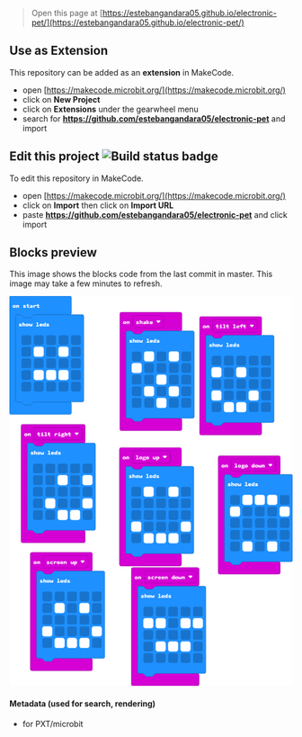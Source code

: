 
> Open this page at [https://estebangandara05.github.io/electronic-pet/](https://estebangandara05.github.io/electronic-pet/)

## Use as Extension

This repository can be added as an **extension** in MakeCode.

* open [https://makecode.microbit.org/](https://makecode.microbit.org/)
* click on **New Project**
* click on **Extensions** under the gearwheel menu
* search for **https://github.com/estebangandara05/electronic-pet** and import

## Edit this project ![Build status badge](https://github.com/estebangandara05/electronic-pet/workflows/MakeCode/badge.svg)

To edit this repository in MakeCode.

* open [https://makecode.microbit.org/](https://makecode.microbit.org/)
* click on **Import** then click on **Import URL**
* paste **https://github.com/estebangandara05/electronic-pet** and click import

## Blocks preview

This image shows the blocks code from the last commit in master.
This image may take a few minutes to refresh.

![A rendered view of the blocks](https://github.com/estebangandara05/electronic-pet/raw/master/.github/makecode/blocks.png)

#### Metadata (used for search, rendering)

* for PXT/microbit
<script src="https://makecode.com/gh-pages-embed.js"></script><script>makeCodeRender("{{ site.makecode.home_url }}", "{{ site.github.owner_name }}/{{ site.github.repository_name }}");</script>
